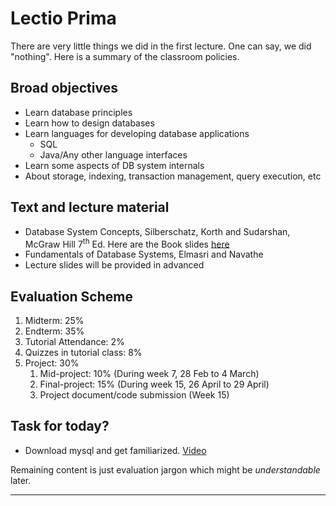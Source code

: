 # Lectio Prima
There are very little things we did in the first lecture. One can say, we did "nothing". Here is a summary of the classroom policies.

## Broad objectives
- Learn database principles
- Learn how to design databases
- Learn languages for developing database applications
	- SQL
	- Java/Any other language interfaces
- Learn some aspects of DB system internals
- About storage, indexing, transaction management, query execution, etc

## Text and lecture material
- Database System Concepts, Silberschatz, Korth and Sudarshan, McGraw Hill 7<sup>th</sup> Ed. Here are the Book slides [here](https://www.db-book.com/db6/slide-dir/)
- Fundamentals of Database Systems, Elmasri and Navathe
- Lecture slides will be provided in advanced

## Evaluation Scheme
1. Midterm: 25%
2. Endterm: 35%
3. Tutorial Attendance: 2%
4. Quizzes in tutorial class: 8%
5. Project: 30%
	1. Mid-project: 10% (During week 7, 28 Feb to 4 March)
	2. Final-project: 15% (During week 15, 26 April to 29 April)
	3. Project document/code submission (Week 15)

## Task for today?
- Download mysql and get familiarized. [Video](https://www.youtube.com/watch?v=6dC0xjdIPZ0)

Remaining content is just evaluation jargon which might be *understandable* later.
___